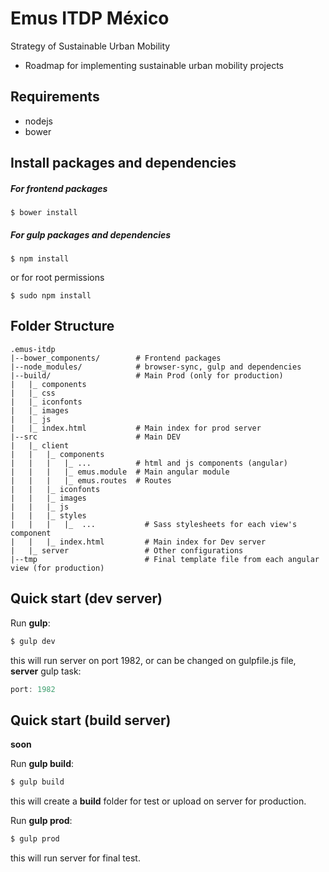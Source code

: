 Emus ITDP México
====================
Strategy of Sustainable Urban Mobility
- Roadmap for implementing sustainable urban mobility projects

Requirements
-------
- nodejs
- bower

Install packages and dependencies
-------
##### For frontend packages
```
$ bower install
```
##### For gulp packages and dependencies
```
$ npm install
```
or for root permissions
```
$ sudo npm install
```

Folder Structure
-------
```
.emus-itdp
|--bower_components/        # Frontend packages
|--node_modules/            # browser-sync, gulp and dependencies
|--build/                   # Main Prod (only for production)
|   |_ components
|   |_ css
|   |_ iconfonts
|   |_ images
|   |_ js
|   |_ index.html           # Main index for prod server
|--src                      # Main DEV
|   |_ client  
|   |   |_ components
|   |   |   |_ ...          # html and js components (angular)
|   |   |   |_ emus.module  # Main angular module
|   |   |   |_ emus.routes  # Routes
|   |   |_ iconfonts
|   |   |_ images
|   |   |_ js
|   |   |_ styles
|   |   |   |_  ...           # Sass stylesheets for each view's component 
|   |   |_ index.html         # Main index for Dev server
|   |_ server                 # Other configurations
|--tmp                        # Final template file from each angular view (for production)
```

Quick start (dev server)
-------
Run **gulp**:
```js
$ gulp dev
```
this will run server on port 1982, or can be changed on gulpfile.js file, **server** gulp task:
```js
port: 1982
```
Quick start (build server)
-------
**soon**

Run **gulp build**:
```js
$ gulp build
```
this will create a **build** folder for test or upload on server for production.

Run **gulp prod**:
```js
$ gulp prod
```
this will run server for final test.
